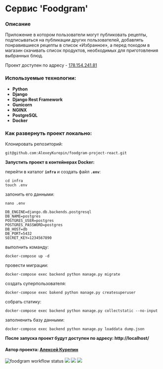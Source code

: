 # Cервис 'Foodgram'

### Описание
Приложение в котором пользователи могут публиковать рецепты, подписываться на публикации других пользователей,
добавлять понравившиеся рецепты в список «Избранное», а перед походом в магазин скачивать список продуктов,
необходимых для приготовления выбранных блюд.

Проект доступен по адресу - <a href="http://178.154.241.81">178.154.241.81</a>

### Используемые технологии:

- __Python__
- __Django__
- __Django Rest Framework__
- __Gunicorn__
- __NGINX__
- __PostgreSQL__
- __Docker__

### Как развернуть проект локально:

Клонировать репозиторий:

```
git@github.com:AlexeyKurepin/foodgram-project-react.git
```
__Запустить проект в контейнерах Docker:__

перейти в каталог **`infra`** и создать файл **`.env`**:
```angular2html
cd infra
touch .env
```
запонить его данными:
```angular2html
nano .env
```
```
DB_ENGINE=django.db.backends.postgresql
DB_NAME=postgres
POSTGRES_USER=postgres
POSTGRES_PASSWORD=postgres
DB_HOST=db
DB_PORT=5432
SECRET_KEY=1234567890
```

выполнить команду:
```
docker-compose up -d
```
провести миграции:
```
docker-compose exec backend python manage.py migrate
```
создать суперпользователя:
```
docker-compose exec bakend python manage.py createsuperuser
```
собрать статику:
```
docker-compose exec backend python manage.py collectstatic --no-input
```
заполненить базу данными:
```angular2html
docker-compose exec backend python manage.py loaddata dump.json
```
__После запуска проект будут доступен по адресу: http://localhost/__

#### Автор проекта:  <a href= "https://github.com/AlexeyKurepin">__Алексей Курепин__<a/>



![foodgram workflow status](https://github.com/AlexeyKurepin/foodgram-project-react/actions/workflows/main.yml/badge.svg)
![](https://camo.githubusercontent.com/05af48edd09a6c4eb649d00a8e38dbf22b6a8dc4b7125db48cd9e91b4c3ca1a6/68747470733a2f2f696d672e736869656c64732e696f2f62616467652f507974686f6e2d332e372e302d626c75653f7374796c653d666c6174266c6f676f3d707974686f6e266c6f676f436f6c6f723d7768697465)
![](https://camo.githubusercontent.com/1eda6ac88c4f1647ce3c949b141faf8bcf9b9fc68b065e69018b6e79490f15d3/68747470733a2f2f696d672e736869656c64732e696f2f62616467652f446a616e676f2d332e322e31352d6f72616e67653f7374796c653d666c6174266c6f676f3d646a616e676f266c6f676f436f6c6f723d7768697465)
![](https://camo.githubusercontent.com/bc3878ac2fdac5012a23088d36d31df52f74d2b14663b22cfdd2fa5745f9805c/68747470733a2f2f696d672e736869656c64732e696f2f62616467652f506f737467726553514c2d31332e302d626c75653f7374796c653d666c6174266c6f676f3d706f737467726573716c266c6f676f436f6c6f723d7768697465)